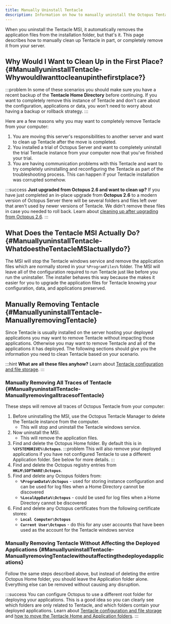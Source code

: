 ```yaml
---
title: Manually Uninstall Tentacle
description: Information on how to manually uninstall the Octopus Tentacle.
---
```


When you uninstall the Tentacle MSI, it automatically removes the application files from the installation folder, but that's it. This page describes how to manually clean up Tentacle in part, or completely remove it from your server.

## Why Would I Want to Clean Up in the First Place? {#ManuallyuninstallTentacle-WhywouldIwanttocleanupinthefirstplace?}

:::problem
In some of these scenarios you should make sure you have a recent backup of the **Tentacle Home Directory** before continuing. If you want to completely remove this instance of Tentacle and don't care about the configuration, applications or data, you won't need to worry about having a backup or rollback strategy.
:::

Here are a few reasons why you may want to completely remove Tentacle from your computer:

1. You are moving this server's responsibilities to another server and want to clean up Tentacle after the move is completed.
2. You installed a trial of Octopus Server and want to completely uninstall the trial Tentacle instance from your computer now that you've finished your trial.
3. You are having communication problems with this Tentacle and want to try completely uninstalling and reconfiguring the Tentacle as part of the troubleshooting process. This can happen if your Tentacle installation was corrupted somehow.

:::success
**Just upgraded from Octopus 2.6 and want to clean up?**
If you have just completed an in-place upgrade from **Octopus 2.6** to a modern version of Octopus Server there will be several folders and files left over that aren't used by newer versions of Tentacle. We didn't remove these files in case you needed to roll back. Learn about [cleaning up after upgrading from Octopus 2.6](/docs/administration/managing-infrastructure/tentacle-configuration-and-file-storage/index.md).
:::

## What Does the Tentacle MSI Actually Do? {#ManuallyuninstallTentacle-WhatdoestheTentacleMSIactuallydo?}

The MSI will stop the Tentacle windows service and remove the application files which are normally stored in your `%ProgramFiles%` folder. The MSI will leave all of the configuration required to run Tentacle just like before you run the uninstaller. The installer behaves this way because the makes it easier for you to upgrade the application files for Tentacle knowing your configuration, data, and applications preserved.

## Manually Removing Tentacle {#ManuallyuninstallTentacle-ManuallyremovingTentacle}

Since Tentacle is usually installed on the server hosting your deployed applications you may want to remove Tentacle without impacting those applications. Otherwise you may want to remove Tentacle and all of the applications it has deployed. The following sections should give you the information you need to clean Tentacle based on your scenario.

:::hint
**What are all these files anyhow?**
Learn about [Tentacle configuration and file storage](/docs/administration/managing-infrastructure/tentacle-configuration-and-file-storage/index.md).
:::

### Manually Removing All Traces of Tentacle {#ManuallyuninstallTentacle-ManuallyremovingalltracesofTentacle}

These steps will remove all traces of Octopus Tentacle from your computer:

1. Before uninstalling the MSI, use the Octopus Tentacle Manager to delete the Tentacle instance from the computer.
    * This will stop and uninstall the Tentacle windows service.
2. Now uninstall the MSI.
    * This will remove the application files.
3. Find and delete the Octopus Home folder. By default this is in **`%SYSTEMDRIVE%\Octopus`**.
:::problem
This will also remove your deployed applications if you have not configured Tentacle to use a different Application folder. See below for more details.
:::
4. Find and delete the Octopus registry entries from **`HKLM\SOFTWARE\Octopus`**.
5. Find and delete any Octopus folders from:
    * **`%ProgramData%\Octopus`** - used for storing instance configuration and can be used for log files when a Home Directory cannot be discovered
    * **`%LocalAppData%\Octopus`** - could be used for log files when a Home Directory cannot be discovered
6. Find and delete any Octopus certificates from the following certificate stores:
    * **`Local Computer\Octopus`**
    * **`Current User\Octopus`** - do this for any user accounts that have been used as the account for the Tentacle windows service

### Manually Removing Tentacle Without Affecting the Deployed Applications {#ManuallyuninstallTentacle-ManuallyremovingTentaclewithoutaffectingthedeployedapplications}

Follow the same steps described above, but instead of deleting the entire Octopus Home folder, you should leave the Application folder alone. Everything else can be removed without causing any disruption.

:::success
You can configure Octopus to use a different root folder for deploying your applications. This is a good idea so you can clearly see which folders are only related to Tentacle, and which folders contain your deployed applications. Learn about [Tentacle configuration and file storage](/docs/administration/managing-infrastructure/tentacle-configuration-and-file-storage/index.md) and [how to move the Tentacle Home and Application folders](/docs/administration/managing-infrastructure/moving-your-octopus/move-the-octopus-home-folder-and-the-tentacle-home-and-application-folders.md).
:::
